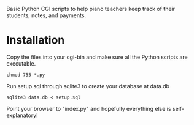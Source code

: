 Basic Python CGI scripts to help piano teachers keep track of their students, notes, and payments.

Installation
============
Copy the files into your cgi-bin and make sure all the Python scripts are executable.

    chmod 755 *.py

Run setup.sql through sqlite3 to create your database at data.db

    sqlite3 data.db < setup.sql

Point your browser to "index.py" and hopefully everything else is self-explanatory!
